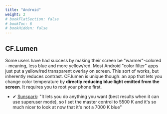 ```yaml
---
title: "Android"
weight: 2
# bookFlatSection: false
# bookToc: 6
# bookHidden: false
---
```


## CF.Lumen
Some users have had success by making their screen be "warmer"-colored - meaning, less blue and more yellow/red.
Most Android "color filter" apps just put a yellow/red transparent overlay on screen. This sort of works, but inherently reduces contrast.
CF.lumen is unique though: an app that lets you change color temperature by **directly reducing blue light emitted from the screen**. It requires you to root your phone first.

* ✔ [Sunspark](https://ledstrain.org/d/21-usable-smartphones/1165): "It lets you do anything you want (best results when it can use superuser mode), so I set the master control to 5500 K and it's so much nicer to look at now that it's not a 7000 K blue"
